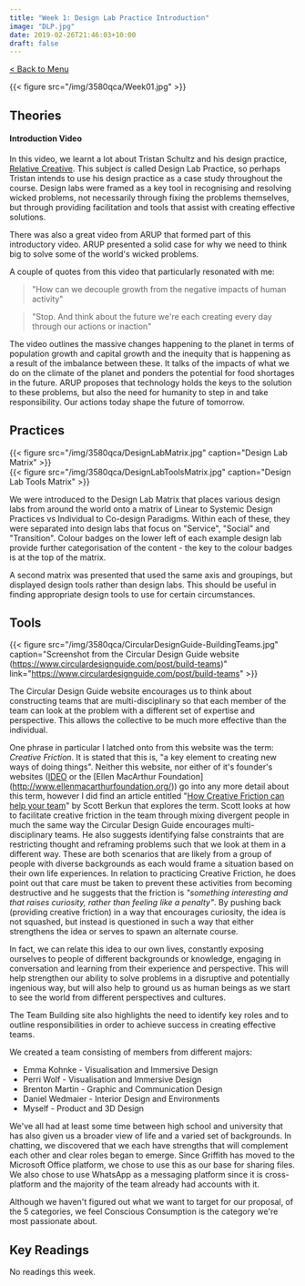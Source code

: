 ```yaml
---
title: "Week 1: Design Lab Practice Introduction"
image: "DLP.jpg"
date: 2019-02-26T21:46:03+10:00
draft: false
---
```

[< Back to Menu](/3580qca/)

{{< figure src="/img/3580qca/Week01.jpg" >}}


## Theories
#### Introduction Video
In this video, we learnt a lot about Tristan Schultz and his design practice, [Relative Creative](https://relativecreative.com.au).  This subject _is_ called Design Lab Practice, so perhaps Tristan intends to use his design practice as a case study throughout the course.  Design labs were framed as a key tool in recognising and resolving wicked problems, not necessarily through fixing the problems themselves, but through providing facilitation and tools that assist with creating effective solutions.

There was also a great video from ARUP that formed part of this introductory video.  ARUP presented a solid case for why we need to think big to solve some of the world's wicked problems.

A couple of quotes from this video that particularly resonated with me:

> "How can we decouple growth from the negative impacts of human activity"

> "Stop.  And think about the future we're each creating every day through our actions or inaction"

The video outlines the massive changes happening to the planet in terms of population growth and capital growth and the inequity that is happening as a result of the imbalance between these.  It talks of the impacts of what we do on the climate of the planet and ponders the potential for food shortages in the future.  ARUP proposes that technology holds the keys to the solution to these problems, but also the need for humanity to step in and take responsibility.  Our actions today shape the future of tomorrow.


## Practices

<div class="row">
    <div class="6u 12u$(medium)">
        {{< figure src="/img/3580qca/DesignLabMatrix.jpg" caption="Design Lab Matrix" >}}
    </div>
    <div class="6u 12u$(medium)">
        {{< figure src="/img/3580qca/DesignLabToolsMatrix.jpg" caption="Design Lab Tools Matrix" >}}
    </div>
</div>

We were introduced to the Design Lab Matrix that places various design labs from around the world onto a matrix of Linear to Systemic Design Practices vs Individual to Co-design Paradigms.  Within each of these, they were separated into design labs that focus on "Service", "Social" and "Transition".  Colour badges on the lower left of each example design lab provide further categorisation of the content - the key to the colour badges is at the top of the matrix.

A second matrix was presented that used the same axis and groupings, but displayed design tools rather than design labs.  This should be useful in finding appropriate design tools to use for certain circumstances.

## Tools 
{{< figure src="/img/3580qca/CircularDesignGuide-BuildingTeams.jpg" caption="Screenshot from the Circular Design Guide website (https://www.circulardesignguide.com/post/build-teams)" link="https://www.circulardesignguide.com/post/build-teams" >}}

The Circular Design Guide website encourages us to think about constructing teams that are multi-disciplinary so that each member of the team can look at the problem with a different set of expertise and perspective.  This allows the collective to be much more effective than the individual.

One phrase in particular I latched onto from this website was the term: _Creative Friction_.
It is stated that this is, "a key element to creating new ways of doing things".  Neither this website, nor either of it's founder's websites ([IDEO](http://www.ideo.com/) or the [Ellen MacArthur Foundation] (http://www.ellenmacarthurfoundation.org/)) go into any more detail about this term, however I did find an article entitled "[How Creative Friction can help your team](https://scottberkun.com/2018/how-creative-abrasion-helps-good-ideas/)" by Scott Berkun that explores the term.  Scott looks at how to facilitate creative friction in the team through mixing divergent people in much the same way the Circular Design Guide encourages multi-disciplinary teams.  He also suggests identifying false constraints that are restricting thought and reframing problems such that we look at them in a different way.  These are both scenarios that are likely from a group of people with diverse backgrounds as each would frame a situation based on their own life experiences.  In relation to practicing Creative Friction, he does point out that care must be taken to prevent these activities from becoming destructive and he suggests that the friction is _"something interesting and that raises curiosity, rather than feeling like a penalty"_.  By pushing back (providing creative friction) in a way that encourages curiosity, the idea is not squashed, but instead is questioned in such a way that either strengthens the idea or serves to spawn an alternate course.

In fact, we can relate this idea to our own lives, constantly exposing ourselves to people of different backgrounds or knowledge, engaging in conversation and learning from their experience and perspective.  This will help strengthen our ability to solve problems in a disruptive and potentially ingenious way, but will also help to ground us as human beings as we start to see the world from different perspectives and cultures.


The Team Building site also highlights the need to identify key roles and to outline responsibilities in order to achieve success in creating effective teams.

We created a team consisting of members from different majors:

+ Emma Kohnke - Visualisation and Immersive Design
+ Perri Wolf - Visualisation and Immersive Design
+ Brenton Martin - Graphic and Communication Design
+ Daniel Wedmaier - Interior Design and Environments
+ Myself - Product and 3D Design

We've all had at least some time between high school and university that has also given us a broader view of life and a varied set of backgrounds.  In chatting, we discovered that we each have strengths that will complement each other and clear roles began to emerge.  Since Griffith has moved to the Microsoft Office platform, we chose to use this as our base for sharing files.  We also chose to use WhatsApp as a messaging platform since it is cross-platform and the majority of the team already had accounts with it.

Although we haven't figured out what we want to target for our proposal, of the 5 categories, we feel Conscious Consumption is the category we're most passionate about.



## Key Readings
No readings this week.

